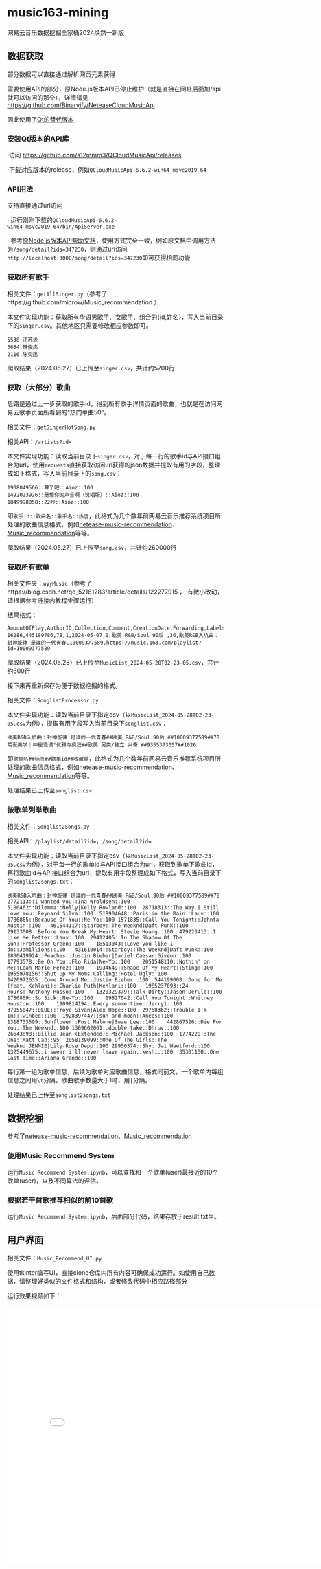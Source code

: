 # music163-mining
网易云音乐数据挖掘全家桶2024焕然一新版

## 数据获取

部分数据可以直接通过解析网页元素获得

需要使用API的部分，原Node.js版本API已停止维护（就是直接在网址后面加/api就可以访问的那个），详情请见 https://github.com/Binaryify/NeteaseCloudMusicApi

因此使用了[Qt的替代版本](https://github.com/s12mmm3/QCloudMusicApi)

### 安装Qt版本的API库

·访问 https://github.com/s12mmm3/QCloudMusicApi/releases

·下载对应版本的release，例如`QCloudMusicApi-6.6.2-win64_msvc2019_64`

### API用法

支持直接通过url访问

· 运行刚刚下载的`QCloudMusicApi-6.6.2-win64_msvc2019_64/bin/ApiServer.exe`

· 参考[原Node.js版本API帮助文档](https://binaryify.github.io/NeteaseCloudMusicApi/#/)，使用方式完全一致，例如原文档中调用方法为`/song/detail?ids=347230`，则通过url访问`http://localhost:3000/song/detail?ids=347230`即可获得相同功能

### 获取所有歌手

相关文件：`getAllSinger.py`（参考了https://github.com/microw/Music_recommendation ）

本文件实现功能：获取所有华语男歌手、女歌手、组合的{id,姓名}，写入当前目录下的`singer.csv`。其他地区只需要修改相应参数即可。

```
5538,汪苏泷
3684,林俊杰
2116,陈奕迅
```

爬取结果（2024.05.27）已上传至`singer.csv`，共计约5700行

### 获取（大部分）歌曲

思路是通过上一步获取的歌手id，得到所有歌手详情页面的歌曲，也就是在访问网易云歌手页面所看到的“热门单曲50”。

相关文件：`getSingerHotSong.py`

相关API：`/artists?id=`

本文件实现功能：读取当前目录下`singer.csv`，对于每一行的歌手id与API接口组合为url，使用`requests`直接获取访问url获得的json数据并提取有用的字段，整理成如下格式，写入当前目录下的`song.csv`：

```
1908049566::算了吧::Aioz::100
1492023926::是想你的声音啊（说唱版）::Aioz::100
1849998058::22秒::Aioz::100
```

即`歌手id::歌曲名::歌手名::热度`，此格式为几个数年前网易云音乐推荐系统项目所处理的歌曲信息格式，例如[netease-music-recommendation](https://github.com/feiyutalk/netease-music-recommendation)、[Music_recommendation](https://github.com/microw/Music_recommendation)等等。

爬取结果（2024.05.27）已上传至`song.csv`，共计约260000行

### 获取所有歌单

相关文件夹：`wyyMusic`（参考了https://blog.csdn.net/qq_52181283/article/details/122277915 ， 有微小改动，请根据参考链接内教程步骤运行）

结果格式：

```
AmountOfPlay,AuthorID,Collection,Comment,CreationDate,Forwarding,Labels,NumberOfSongs,SongListName,SongsListID,Url
16286,445189786,78,1,2024-05-07,1,欧美 R&B/Soul 90后 ,36,欧美R&B入坑曲：封神旋律 是谁的一代青春,10009377589,https://music.163.com/playlist?id=10009377589
```


爬取结果（2024.05.28）已上传至`MusicList_2024-05-28T02-23-05.csv`，共计约600行

接下来再重新保存为便于数据挖掘的格式。

相关文件：`SonglistProcessor.py`

本文件实现功能：读取当前目录下指定csv（以`MusicList_2024-05-28T02-23-05.csv`为例），提取有用字段写入当前目录下`songlist.csv`：

```
欧美R&B入坑曲：封神旋律 是谁的一代青春##欧美 R&B/Soul 90后 ##10009377589##78
荒诞美学｜神秘诡谲°优雅与疯狂##欧美 另类/独立 兴奋 ##9355373057##1026
```

即`歌单名##标签##歌单id##收藏量`，此格式为几个数年前网易云音乐推荐系统项目所处理的歌曲信息格式，例如[netease-music-recommendation](https://github.com/feiyutalk/netease-music-recommendation)、[Music_recommendation](https://github.com/microw/Music_recommendation)等等。

处理结果已上传至`songlist.csv`

### 按歌单列举歌曲

相关文件：`Songlist2Songs.py`

相关API：`/playlist/detail?id=`，`/song/detail?id=`

本文件实现功能：读取当前目录下指定csv（以`MusicList_2024-05-28T02-23-05.csv`为例），对于每一行的歌单id与API接口组合为url，获取到歌单下歌曲id，再将歌曲id与API接口组合为url，提取有用字段整理成如下格式，写入当前目录下的`songlist2songs.txt`：

```
欧美R&B入坑曲：封神旋律 是谁的一代青春##欧美 R&B/Soul 90后 ##10009377589##78	2772113::I wanted you::Ina Wroldsen::100	5100462::Dilemma::Nelly|Kelly Rowland::100	28718313::The Way I Still Love You::Reynard Silva::100	518904648::Paris in the Rain::Lauv::100	1786865::Because Of You::Ne-Yo::100	1571835::Call You Tonight::Johnta Austin::100	461544117::Starboy::The Weeknd|Daft Punk::100	29133008::Before You Break My Heart::Stevie Hoang::100	479223413::I Like Me Better::Lauv::100	29412405::In The Shadow Of The Sun::Professor Green::100	18513043::Love you like I do::Jamillions::100	431610014::Starboy::The Weeknd|Daft Punk::100	1830419924::Peaches::Justin Bieber|Daniel Caesar|Giveon::100	17793578::Be On You::Flo Rida|Ne-Yo::100	2051548110::Nothin' on Me::Leah Marie Perez::100	1934649::Shape Of My Heart::Sting::100	1955978156::Shut up My Moms Calling::Hotel Ugly::100	1420972635::Come Around Me::Justin Bieber::100	544199008::Done for Me (feat. Kehlani)::Charlie Puth|Kehlani::100	1985237093::24 Hours::Anthony Russo::100	1320329379::Talk Dirty::Jason Derulo::100	1786869::So Sick::Ne-Yo::100	19827042::Call You Tonight::Whitney Houston::100	1909814194::Every summertime::Jerry1::100	37955047::BLUE::Troye Sivan|Alex Hope::100	29758362::Trouble I'm In::Twinbed::100	1928397447::sun and moon::Anees::100	1318733599::Sunflower::Post Malone|Swae Lee::100	442867526::Die For You::The Weeknd::100	1369602061::double take::Dhruv::100	26643898::Billie Jean (Extended)::Michael Jackson::100	1774229::The One::Matt Cab::95	2058139099::One Of The Girls::The Weeknd|JENNIE|Lily-Rose Depp::100	29950374::Shy::Jai Waetford::100	1325449675::i swear i'll never leave again::keshi::100	35301130::One Last Time::Ariana Grande::100
```

每行第一组为歌单信息，后续为歌单对应歌曲信息，格式同前文，一个歌单内每组信息之间用`\t`分隔。歌曲歌手数量大于1时，用`|`分隔。

处理结果已上传至`songlist2songs.txt`

## 数据挖掘

参考了[netease-music-recommendation](https://github.com/feiyutalk/netease-music-recommendation)、[Music_recommendation](https://github.com/microw/Music_recommendation)

### 使用Music Recommend System 

运行`Music Recommend System.ipynb`，可以查找和一个歌单(user)最接近的10个歌单(user)，以及不同算法的评估。

### 根据若干首歌推荐相似的前10首歌

运行`Music Recommend System.ipynb`，后面部分代码，结果存放于result.txt里。

## 用户界面

相关文件：`Music_Recommend_UI.py`

使用tkinter编写UI，直接clone仓库内所有内容可确保成功运行。如使用自己数据，请整理好类似的文件格式和结构，或者修改代码中相应路径部分

运行效果视频如下：

<iframe 
src="demo.mp4" 
scrolling="no" 
border="0" 
frameborder="no" 
framespacing="0" 
allowfullscreen="true" 
height=600 
width=800> 
</iframe>

